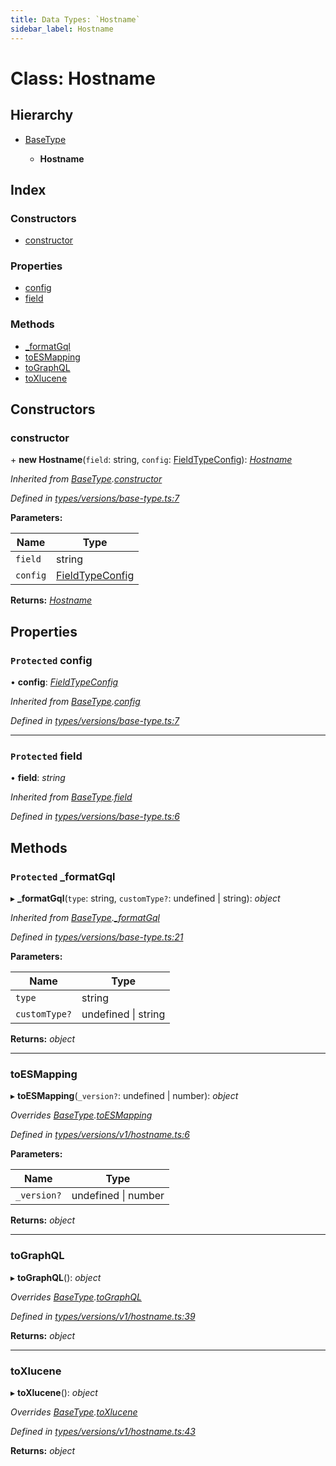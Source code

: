 ```yaml
---
title: Data Types: `Hostname`
sidebar_label: Hostname
---
```


# Class: Hostname

## Hierarchy

* [BaseType](basetype.md)

  * **Hostname**

## Index

### Constructors

* [constructor](hostname.md#constructor)

### Properties

* [config](hostname.md#protected-config)
* [field](hostname.md#protected-field)

### Methods

* [_formatGql](hostname.md#protected-_formatgql)
* [toESMapping](hostname.md#toesmapping)
* [toGraphQL](hostname.md#tographql)
* [toXlucene](hostname.md#toxlucene)

## Constructors

###  constructor

\+ **new Hostname**(`field`: string, `config`: [FieldTypeConfig](../overview.md#fieldtypeconfig)): *[Hostname](hostname.md)*

*Inherited from [BaseType](basetype.md).[constructor](basetype.md#constructor)*

*Defined in [types/versions/base-type.ts:7](https://github.com/terascope/teraslice/blob/d2d877b60/packages/data-types/src/types/versions/base-type.ts#L7)*

**Parameters:**

Name | Type |
------ | ------ |
`field` | string |
`config` | [FieldTypeConfig](../overview.md#fieldtypeconfig) |

**Returns:** *[Hostname](hostname.md)*

## Properties

### `Protected` config

• **config**: *[FieldTypeConfig](../overview.md#fieldtypeconfig)*

*Inherited from [BaseType](basetype.md).[config](basetype.md#protected-config)*

*Defined in [types/versions/base-type.ts:7](https://github.com/terascope/teraslice/blob/d2d877b60/packages/data-types/src/types/versions/base-type.ts#L7)*

___

### `Protected` field

• **field**: *string*

*Inherited from [BaseType](basetype.md).[field](basetype.md#protected-field)*

*Defined in [types/versions/base-type.ts:6](https://github.com/terascope/teraslice/blob/d2d877b60/packages/data-types/src/types/versions/base-type.ts#L6)*

## Methods

### `Protected` _formatGql

▸ **_formatGql**(`type`: string, `customType?`: undefined | string): *object*

*Inherited from [BaseType](basetype.md).[_formatGql](basetype.md#protected-_formatgql)*

*Defined in [types/versions/base-type.ts:21](https://github.com/terascope/teraslice/blob/d2d877b60/packages/data-types/src/types/versions/base-type.ts#L21)*

**Parameters:**

Name | Type |
------ | ------ |
`type` | string |
`customType?` | undefined \| string |

**Returns:** *object*

___

###  toESMapping

▸ **toESMapping**(`_version?`: undefined | number): *object*

*Overrides [BaseType](basetype.md).[toESMapping](basetype.md#abstract-toesmapping)*

*Defined in [types/versions/v1/hostname.ts:6](https://github.com/terascope/teraslice/blob/d2d877b60/packages/data-types/src/types/versions/v1/hostname.ts#L6)*

**Parameters:**

Name | Type |
------ | ------ |
`_version?` | undefined \| number |

**Returns:** *object*

___

###  toGraphQL

▸ **toGraphQL**(): *object*

*Overrides [BaseType](basetype.md).[toGraphQL](basetype.md#abstract-tographql)*

*Defined in [types/versions/v1/hostname.ts:39](https://github.com/terascope/teraslice/blob/d2d877b60/packages/data-types/src/types/versions/v1/hostname.ts#L39)*

**Returns:** *object*

___

###  toXlucene

▸ **toXlucene**(): *object*

*Overrides [BaseType](basetype.md).[toXlucene](basetype.md#abstract-toxlucene)*

*Defined in [types/versions/v1/hostname.ts:43](https://github.com/terascope/teraslice/blob/d2d877b60/packages/data-types/src/types/versions/v1/hostname.ts#L43)*

**Returns:** *object*
